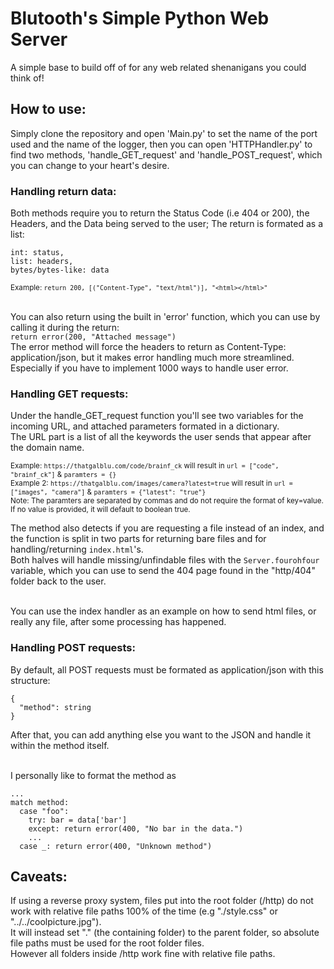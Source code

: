 # Blutooth's Simple Python Web Server
A simple base to build off of for any web related shenanigans you could think of!

## How to use:
Simply clone the repository and open 'Main.py' to set the name of the port used and the name of the logger, then you can open 'HTTPHandler.py' to find two methods, 'handle_GET_request' and 'handle_POST_request', which you can change to your heart's desire.<br>

### Handling return data:
Both methods require you to return the Status Code (i.e 404 or 200), the Headers, and the Data being served to the user; The return is formated as a list:<br>
```
int: status,
list: headers,
bytes/bytes-like: data
```
<sub>Example: `return 200, [("Content-Type", "text/html")], "<html></html>"`</sub><br><br>

You can also return using the built in 'error' function, which you can use by calling it during the return:<br>
`return error(200, "Attached message")`<br>
The error method will force the headers to return as Content-Type: application/json, but it makes error handling much more streamlined. Especially if you have to implement 1000 ways to handle user error.

### Handling GET requests:
Under the handle_GET_request function you'll see two variables for the incoming URL, and attached parameters formated in a dictionary.<br>
The URL part is a list of all the keywords the user sends that appear after the domain name.<br>

<sub>Example: `https://thatgalblu.com/code/brainf_ck` will result in `url = ["code", "brainf_ck"]` & `paramters = {}`<br>
Example 2: `https://thatgalblu.com/images/camera?latest=true` will result in `url = ["images", "camera"]` & `paramters = {"latest": "true"}`<br>
Note: The paramters are separated by commas and do not require the format of key=value. If no value is provided, it will default to boolean true.</sub><br>

The method also detects if you are requesting a file instead of an index, and the function is split in two parts for returning bare files and for handling/returning `index.html`'s.<br>
Both halves will handle missing/unfindable files with the `Server.fourohfour` variable, which you can use to send the 404 page found in the "http/404" folder back to the user.<br><br>

You can use the index handler as an example on how to send html files, or really any file, after some processing has happened.

### Handling POST requests:
By default, all POST requests must be formated as application/json with this structure:<br>
```
{
  "method": string
}
```
After that, you can add anything else you want to the JSON and handle it within the method itself.<br><br>

I personally like to format the method as
```
...
match method:
  case "foo":
    try: bar = data['bar']
    except: return error(400, "No bar in the data.")
    ...
  case _: return error(400, "Unknown method")
```

## Caveats:
If using a reverse proxy system, files put into the root folder (/http) do not work with relative file paths 100% of the time (e.g "./style.css" or "../../coolpicture.jpg").<br>
It will instead set "." (the containing folder) to the parent folder, so absolute file paths must be used for the root folder files.<br>
However all folders inside /http work fine with relative file paths.
